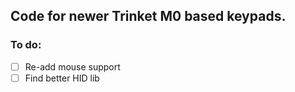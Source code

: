 ## Code for newer Trinket M0 based keypads.

### To do:
- [ ] Re-add mouse support
- [ ] Find better HID lib
